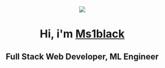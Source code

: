 <div align="center">   
<img src="https://media.giphy.com/media/v1.Y2lkPTc5MGI3NjExYzFndW56N20zaWdwdmpiaXphN2Q0c3I4M3BhbndtNnRycGFxYTI0NCZlcD12MV9pbnRlcm5hbF9naWZfYnlfaWQmY3Q9Zw/11KzOet1ElBDz2/giphy.gif">
</div>
<div id="header" align="center">
<h1> Hi, i'm <a href="#">Ms1black</a>
</h1>
<h2>
Full Stack Web Developer, ML Engineer
</h2>
</div>
